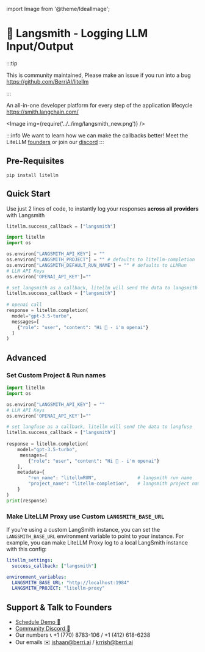 import Image from '@theme/IdealImage';

# 🦜 Langsmith - Logging LLM Input/Output


:::tip

This is community maintained, Please make an issue if you run into a bug
https://github.com/BerriAI/litellm

:::


An all-in-one developer platform for every step of the application lifecycle
https://smith.langchain.com/

<Image img={require('../../img/langsmith_new.png')} />

:::info
We want to learn how we can make the callbacks better! Meet the LiteLLM [founders](https://calendly.com/d/4mp-gd3-k5k/berriai-1-1-onboarding-litellm-hosted-version) or
join our [discord](https://discord.gg/wuPM9dRgDw)
::: 

## Pre-Requisites
```shell
pip install litellm
```

## Quick Start
Use just 2 lines of code, to instantly log your responses **across all providers** with Langsmith


```python
litellm.success_callback = ["langsmith"]
```
```python
import litellm
import os

os.environ["LANGSMITH_API_KEY"] = ""
os.environ["LANGSMITH_PROJECT"] = "" # defaults to litellm-completion
os.environ["LANGSMITH_DEFAULT_RUN_NAME"] = "" # defaults to LLMRun
# LLM API Keys
os.environ['OPENAI_API_KEY']=""

# set langsmith as a callback, litellm will send the data to langsmith
litellm.success_callback = ["langsmith"] 
 
# openai call
response = litellm.completion(
  model="gpt-3.5-turbo",
  messages=[
    {"role": "user", "content": "Hi 👋 - i'm openai"}
  ]
)
```

## Advanced
### Set Custom Project & Run names

```python
import litellm
import os

os.environ["LANGSMITH_API_KEY"] = ""
# LLM API Keys
os.environ['OPENAI_API_KEY']=""

# set langfuse as a callback, litellm will send the data to langfuse
litellm.success_callback = ["langsmith"] 
 
response = litellm.completion(
    model="gpt-3.5-turbo",
     messages=[
        {"role": "user", "content": "Hi 👋 - i'm openai"}
    ],
    metadata={
        "run_name": "litellmRUN",               # langsmith run name
        "project_name": "litellm-completion",   # langsmith project name
    }
)
print(response)
```

### Make LiteLLM Proxy use Custom `LANGSMITH_BASE_URL`

If you're using a custom LangSmith instance, you can set the
`LANGSMITH_BASE_URL` environment variable to point to your instance.
For example, you can make LiteLLM Proxy log to a local LangSmith instance with
this config:

```yaml
litellm_settings:
  success_callback: ["langsmith"]

environment_variables:
  LANGSMITH_BASE_URL: "http://localhost:1984"
  LANGSMITH_PROJECT: "litellm-proxy"
```

## Support & Talk to Founders

- [Schedule Demo 👋](https://calendly.com/d/4mp-gd3-k5k/berriai-1-1-onboarding-litellm-hosted-version)
- [Community Discord 💭](https://discord.gg/wuPM9dRgDw)
- Our numbers 📞 +1 (770) 8783-106 / ‭+1 (412) 618-6238‬
- Our emails ✉️ ishaan@berri.ai / krrish@berri.ai
